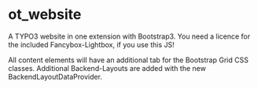 ot_website
==========

A TYPO3 website in one extension with Bootstrap3.
You need a licence for the included Fancybox-Lightbox, if you use this JS!

All content elements will have an additional tab for the Bootstrap Grid CSS classes.
Additional Backend-Layouts are added with the new BackendLayoutDataProvider.
